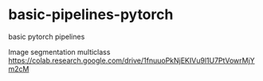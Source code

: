 # basic-pipelines-pytorch
basic pytorch pipelines

Image segmentation multiclass https://colab.research.google.com/drive/1fnuuoPkNjEKIVu9l1U7PtVowrMjYm2cM
